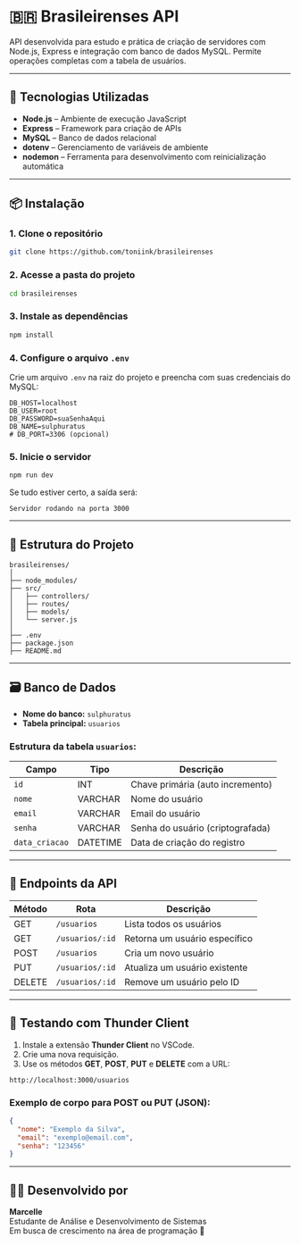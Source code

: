 
# 🇧🇷 Brasileirenses API

API desenvolvida para estudo e prática de criação de servidores com Node.js, Express e integração com banco de dados MySQL. Permite operações completas com a tabela de usuários.

---

## 🚀 Tecnologias Utilizadas

- **Node.js** – Ambiente de execução JavaScript
- **Express** – Framework para criação de APIs
- **MySQL** – Banco de dados relacional
- **dotenv** – Gerenciamento de variáveis de ambiente
- **nodemon** – Ferramenta para desenvolvimento com reinicialização automática

---

## 📦 Instalação

### 1. Clone o repositório

```bash
git clone https://github.com/toniink/brasileirenses
```

### 2. Acesse a pasta do projeto

```bash
cd brasileirenses
```

### 3. Instale as dependências

```bash
npm install
```

### 4. Configure o arquivo `.env`

Crie um arquivo `.env` na raiz do projeto e preencha com suas credenciais do MySQL:

```env
DB_HOST=localhost
DB_USER=root
DB_PASSWORD=suaSenhaAqui
DB_NAME=sulphuratus
# DB_PORT=3306 (opcional)
```

### 5. Inicie o servidor

```bash
npm run dev
```

Se tudo estiver certo, a saída será:

```
Servidor rodando na porta 3000
```

---

## 🧱 Estrutura do Projeto

```
brasileirenses/
│
├── node_modules/
├── src/
│   ├── controllers/
│   ├── routes/
│   ├── models/
│   └── server.js
│
├── .env
├── package.json
├── README.md
```

---

## 🗃️ Banco de Dados

- **Nome do banco:** `sulphuratus`
- **Tabela principal:** `usuarios`

### Estrutura da tabela `usuarios`:

| Campo         | Tipo         | Descrição                          |
|---------------|--------------|------------------------------------|
| `id`          | INT          | Chave primária (auto incremento)  |
| `nome`        | VARCHAR      | Nome do usuário                   |
| `email`       | VARCHAR      | Email do usuário                  |
| `senha`       | VARCHAR      | Senha do usuário (criptografada)  |
| `data_criacao`| DATETIME     | Data de criação do registro       |

---

## 🔄 Endpoints da API

| Método | Rota                       | Descrição                          |
|--------|----------------------------|------------------------------------|
| GET    | `/usuarios`                | Lista todos os usuários            |
| GET    | `/usuarios/:id`            | Retorna um usuário específico      |
| POST   | `/usuarios`                | Cria um novo usuário               |
| PUT    | `/usuarios/:id`            | Atualiza um usuário existente      |
| DELETE | `/usuarios/:id`            | Remove um usuário pelo ID          |

---

## 🧪 Testando com Thunder Client

1. Instale a extensão **Thunder Client** no VSCode.
2. Crie uma nova requisição.
3. Use os métodos **GET**, **POST**, **PUT** e **DELETE** com a URL:

```http
http://localhost:3000/usuarios
```

### Exemplo de corpo para POST ou PUT (JSON):

```json
{
  "nome": "Exemplo da Silva",
  "email": "exemplo@email.com",
  "senha": "123456"
}
```

---

## 👩‍💻 Desenvolvido por

**Marcelle**  
Estudante de Análise e Desenvolvimento de Sistemas  
Em busca de crescimento na área de programação 🚀
